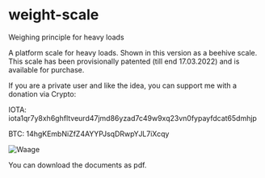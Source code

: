 # weight-scale

Weighing principle for heavy loads 

A platform scale for heavy loads. Shown in this version as a beehive scale. This scale has been provisionally patented (till end 17.03.2022) and is available for purchase.

If you are a private user and like the idea, you can support me with a donation via Crypto:

IOTA: iota1qr7y8xh6ghfltveurd47jmd86yzad7c49w9xq23vn0fypayfdcat65dmhjp

BTC:
14hgKEmbNiZfZ4AYYPJsqDRwpYJL7iXcqy

![Waage](https://user-images.githubusercontent.com/96875239/147881062-44aa6195-d558-4f8a-86ed-1cd874d2f762.jpg)

You can download the documents as pdf.
